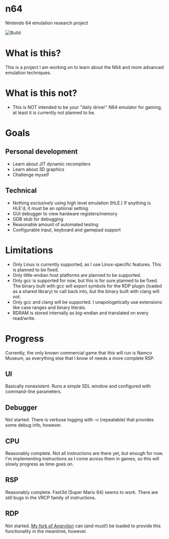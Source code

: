 # n64
Nintendo 64 emulation research project

![Build](https://github.com/Dillonb/n64/workflows/Build/badge.svg)

# What is this?
This is a project I am working on to learn about the N64 and more advanced emulation techniques.

# What is this not?
- This is NOT intended to be your "daily driver" N64 emulator for gaming, at least it is currently not planned to be.

# Goals
## Personal development
- Learn about JIT dynamic recompilers
- Learn about 3D graphics
- Challenge myself

## Technical
- Nothing _exclusively_ using high level emulation (HLE.) If anything is HLE'd, it must be an optional setting.
- GUI debugger to view hardware registers/memory
- GDB stub for debugging
- Reasonable amount of automated testing
- Configurable input, keyboard and gamepad support

# Limitations
- Only Linux is currently supported, as I use Linux-specific features. This is planned to be fixed.
- Only little-endian host platforms are planned to be supported.
- Only gcc is supported for now, but this is for sure planned to be fixed. The binary built with gcc will export symbols for the RDP plugin (loaded as a shared library) to call back into, but the binary built with clang will not.
- Only gcc and clang will be supported. I unapologetically use extensions like case ranges and binary literals.
- RDRAM is stored internally as big-endian and translated on every read/write.

# Progress
Currently, the only known commercial game that this will run is Namco Museum, as everything else that I know of needs a more complete RSP.

## UI
Basically nonexistent. Runs a simple SDL window and configured with command-line parameters.

## Debugger
Not started. There is verbose logging with -v (repeatable) that provides some debug info, however.

## CPU
Reasonably complete. Not all instructions are there yet, but enough for now. I'm implementing instructions as I come across them in games, so this will slowly progress as time goes on.

## RSP
Reasonably complete. Fast3d (Super Mario 64) seems to work. There are still bugs in the VRCP family of instructions.


## RDP
Not started. [My fork of Angrylion](https://github.com/Dillonb/angrylion-rdp-plus) can (and must!) be loaded to provide this functionality in the meantime, however.
